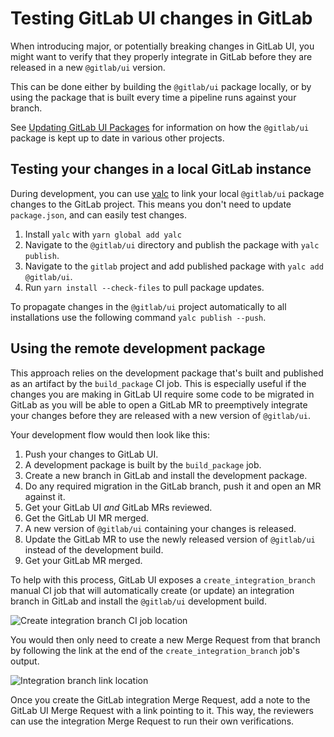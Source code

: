 # Testing GitLab UI changes in GitLab

When introducing major, or potentially breaking changes in GitLab UI, you might want to verify that
they properly integrate in GitLab before they are released in a new `@gitlab/ui` version.

This can be done either by building the `@gitlab/ui` package locally, or by using the package that
is built every time a pipeline runs against your branch.

See [Updating GitLab UI Packages](doc/updating-gitlab-ui-packages.md) for information on how the
`@gitlab/ui` package is kept up to date in various other projects.

## Testing your changes in a local GitLab instance

During development, you can use [yalc](https://github.com/wclr/yalc) to  link your local
`@gitlab/ui` package changes to the GitLab project.
This means you don't need to update `package.json`, and can easily test changes.

1. Install `yalc` with `yarn global add yalc`
1. Navigate to the `@gitlab/ui` directory and publish the package with `yalc publish`.
1. Navigate to the `gitlab` project and add published package with `yalc add @gitlab/ui`.
1. Run `yarn install --check-files` to pull package updates.

To propagate changes in the `@gitlab/ui` project automatically to all installations use
the following command `yalc publish --push`.

## Using the remote development package

This approach relies on the development package that's built and published as an artifact by the
`build_package` CI job. This is especially useful if the changes you are making in GitLab UI require
some code to be migrated in GitLab as you will be able to open a GitLab MR to preemptively integrate
your changes before they are released with a new version of `@gitlab/ui`.

Your development flow would then look like this:

1. Push your changes to GitLab UI.
1. A development package is built by the `build_package` job.
1. Create a new branch in GitLab and install the development package.
1. Do any required migration in the GitLab branch, push it and open an MR against it.
1. Get your GitLab UI _and_ GitLab MRs reviewed.
1. Get the GitLab UI MR merged.
1. A new version of `@gitlab/ui` containing your changes is released.
1. Update the GitLab MR to use the newly released version of `@gitlab/ui` instead of the development
   build.
1. Get your GitLab MR merged.

To help with this process, GitLab UI exposes a `create_integration_branch` manual CI job that will
automatically create (or update) an integration branch in GitLab and install the `@gitlab/ui`
development build.

![Create integration branch CI job location](../images/create_integration_branch.png 'Create integration branch CI job location')

You would then only need to create a new Merge Request from that branch by following the link at
the end of the `create_integration_branch` job's output.

![Integration branch link location](../images/integration_branch_job_log.png 'Integration branch link location')

Once you create the GitLab integration Merge Request, add a note to the GitLab UI Merge Request
with a link pointing to it. This way, the reviewers can use the integration Merge Request to run
their own verifications.
